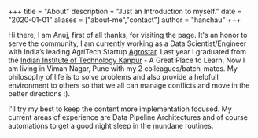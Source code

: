 +++
title = "About"
description = "Just an Introduction to myself."
date = "2020-01-01"
aliases = ["about-me","contact"]
author = "hanchau"
+++

Hi there, I am Anuj, first of all thanks, for visiting the page. It's an honor to serve the community, I am currently working as a Data Scientist/Engineer with India’s leading AgriTech Startup [Agrostar](https://corporate.agrostar.in/). Last year I graduated from the [Indian Institute of Technology Kanpur](https://www.cse.iitk.ac.in/) - A Great Place to Learn, Now I am living in Viman Nagar, Pune with my 2 colleagues/batch-mates. My philosophy of life is to solve problems and also provide a helpfull environment to others so that we all can manage conflicts and move in the better directions :).


I'll try my best to keep the content more implementation focused. My current areas of experience are Data Pipeline Architectures and of course automations to get a good night sleep in the mundane routines.

